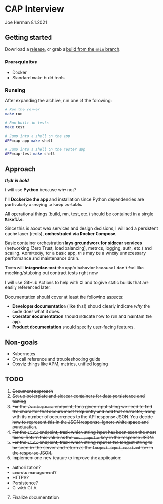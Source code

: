 # CAP Interview
Joe Herman
8.1.2021

## Getting started
Download a [release](https://github.com/Penryn/cap-coding-challenge/releases), or grab a [build from the `main` branch](https://github.com/Penryn/cap-coding-challenge/actions?query=branch%3Amain).

### Prerequisites
* Docker
* Standard make build tools

### Running
After expanding the archive, run one of the following:

```sh
# Run the server
make run
```

```sh
# Run built-in tests
make test
```

```sh
# Jump into a shell on the app
APP=cap-app make shell

# Jump into a shell on the tester app
APP=cap-test make shell
```

## Approach
***tl;dr in bold***

I will use **Python** because why not?

I'll **Dockerize the app** and installation since Python dependencies are particularly annoying to keep portable.

All operational things (build, run, test, etc.) should be contained in a single **`Makefile`**.

Since this is about web services and design decisions, I will add a persistent cache layer (redis), **orchestrated via Docker Compose**.

Basic container orchestration **lays groundwork for sidecar services** (networking [Zero Trust, load balancing], metrics, logging, auth, etc.) and scaling. Admittedly, for a basic app, this may be a wholly unnecessary performance and maintenance drain.

Tests will **integration test** the app's behavior because I don't feel like mocking/stubbing out contract tests right now.

I will use GitHub Actions to help with CI and to give static builds that are easily referenced later.

Documentation should cover at least the following aspects:
* **Developer documentation** (like this!) should clearly indicate _why_ the code does what it does.
* **Operator documentation** should indicate how to run and maintain the app.
* **Product documentation** should specify user-facing features.

## Non-goals

* Kubernetes
* On call reference and troubleshooting guide
* Opsviz things like APM, metrics, unified logging

## TODO
1. ~~Document approach~~
2. ~~Set up boilerplate and sidecar containers for data persistence and testing~~
3. ~~For the `/stringinate` endpoint, for a given input string we need to find the character that occurs most frequently and add that character, along with its number of occurrences to the API response JSON. You decide how to represent this in the JSON response.  Ignore white space and punctuation.~~
4. ~~For the `stats` endpoint, track which string input has been seen the most times. Return this value as the `most_popular` key in the response JSON.~~
5. ~~For the `stats` endpoint, track which string input is the longest string to be seen by the server and return as the `longest_input_received` key in the response JSON.~~
6. Implement one new feature to improve the application:
  * authorization?
  * secrets management?
  * HTTPS?
  * Persistence?
  * CI with GHA
7. Finalize documentation

